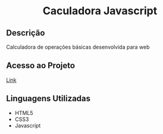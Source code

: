 <h1 align="center">Caculadora Javascript</h1>

<h2>Descrição</h2>
<p>Calculadora de operações básicas desenvolvida para web</p>

<h2>Acesso ao Projeto</h2>
<a href="https://alexandrecontee.github.io/CalcJs/">Link</a>

<h2>Linguagens Utilizadas</h2>
<ul>
  <li>HTML5</li>
  <li>CSS3</li>
  <li>Javascript</li>
</ul>
